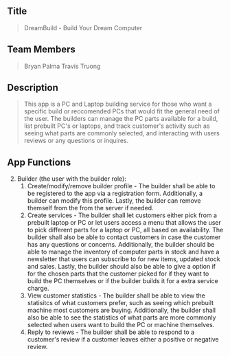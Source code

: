 ## Title
> DreamBuild - Build Your Dream Computer

## Team Members
> Bryan Palma
> Travis Truong

## Description
> This app is a PC and Laptop building service for those who want a specific build or reccomended PCs that would fit the general need of the user. 
> The builders can manage the PC parts available for a build, list prebuilt PC's or laptops, and track customer's activity such as seeing what parts are commonly selected, and interacting with users reviews or any questions or inquires.

## App Functions
2. Builder (the user with the builder role):
    1. Create/modify/remove builder profile - The builder shall be able to be registered to the app via a registration form. Additionally, a builder can modify this profile. Lastly, the builder can remove themself from the from the server if needed.
    2. Create services - The builder shall let customers either pick from a prebuilt laptop or PC or let users access a menu that allows the user to pick different parts for a laptop or PC, all based on availability. The builder shall also be able to contact customers in case the customer has any questions or concerns. Additionally, the builder should be able to manage the inventory of computer parts in stock and have a newsletter that users can subscribe to for new items, updated stock and sales. Lastly, the builder should also be able to give a option if for the chosen parts that the customer picked for if they want to build the PC themselves or if the builder builds it for a extra service charge.
    3. View customer statistics - The builder shall be able to view the statisitcs of what customers prefer, such as seeing which prebuilt machine most customers are buying. Additionally, the builder shall also be able to see the statistics of what parts are more commonly selected when users want to build the PC or machine themselves.
    4. Reply to reviews - The builder shall be able to respond to a customer's review if a customer leaves either a positive or negative review.